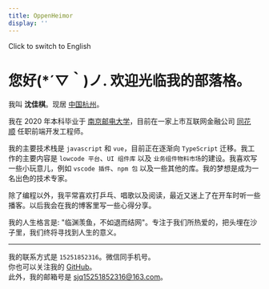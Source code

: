 ```yaml
---
title: OppenHeimor
display: ''
---
```


<ClientOnly>
  <star-background />
</ClientOnly>

<ClientOnly>
  <router-link to="/">
    <div flex items-center>
      <div i-carbon-language mr-3 />
      <div>Click to switch to English</div>
    </div>
  </router-link>
</ClientOnly>

# 您好(*´▽｀)ノ.  欢迎光临我的部落格。

我叫&nbsp;**沈佳棋**。现居&nbsp;[中国杭州](https://baike.baidu.com/item/%E6%9D%AD%E5%B7%9E/147639)。

我在 2020 年本科毕业于&nbsp;[南京邮电大学](https://baike.baidu.com/item/%E5%8D%97%E4%BA%AC%E9%82%AE%E7%94%B5%E5%A4%A7%E5%AD%A6/1004526)，目前在一家上市互联网金融公司&nbsp;[同花顺](https://baike.baidu.com/item/%E6%B5%99%E6%B1%9F%E6%A0%B8%E6%96%B0%E5%90%8C%E8%8A%B1%E9%A1%BA%E7%BD%91%E7%BB%9C%E4%BF%A1%E6%81%AF%E8%82%A1%E4%BB%BD%E6%9C%89%E9%99%90%E5%85%AC%E5%8F%B8/6782222)&nbsp;任职前端开发工程师。

我的主要技术栈是 `javascript` 和 `vue`，目前正在逐渐向 `TypeScript` 迁移。我工作的主要内容是 `lowcode 平台`、`UI 组件库` 以及 `业务组件物料市场`的建设。我喜欢写一些小玩意儿，例如 `vscode 插件`、`npm 包` 以及一些其他的库。我的梦想是成为一名出色的技术专家。

除了编程以外，我平常喜欢打乒乓、唱歌以及阅读，最近又迷上了在开车时听一些播客。以后我会在我的博客里写一些心得分享。

我的人生格言是: "临渊羡鱼，不如退而结网"。专注于我们所热爱的，把头埋在沙子里，我们终将寻找到人生的意义。

***
我的联系方式是 <code>15251852316</code>。微信同手机号。<br>
你也可以关注我的&nbsp;[GitHub](https://github.com/oppenheimor)。 <br>
此外，我的邮箱号是&nbsp;[sjq15251852316@163.com](mailto:sjq15251852316@163.com)。<br>